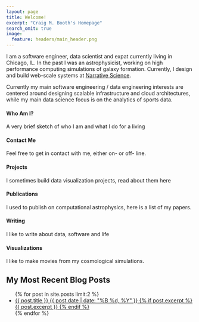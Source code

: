 ```yaml
---
layout: page
title: Welcome!
excerpt: "Craig M. Booth's Homepage"
search_omit: true
image:
  feature: headers/main_header.png
---
```


I am a software engineer, data scientist and expat currently living in Chicago, IL.  In the past I was an astrophysicist, working on high performance computing simulations of galaxy formation.  Currently, I design and build web-scale systems at [Narrative Science](http://www.narrativescience.com).

Currently my main software engineering / data engineering interests are centered around designing scalable infrastructure and cloud architectures, while my main data science focus is on the analytics of sports data.

<div class="row">
  <div class="col-md-4 col-lg-4 col-sm-6 col-xs-12 front-box">
    <h4>Who Am I?</h4>
    <a href="{{ site.url }}/about/"><i class="fa fa-user fa-5x"></i></a>
    <p>A very brief sketch of who I am and what I do for a living</p>
  </div>
  <div class="col-md-4 col-lg-4 col-sm-6 col-xs-12 front-box">
    <h4>Contact Me</h4>
    <a href="{{ site.url }}/contact/"><i class="fa fa-envelope-o fa-5x"></i></a>
    <p>Feel free to get in contact with me, either on- or off- line.</p>
  </div>
  <div class="col-md-4 col-lg-4 col-sm-6 col-xs-12 front-box">
    <h4>Projects</h4>
    <a href="{{ site.url }}/projects/"><i class="fa fa-terminal fa-5x"></i></a>
    <p>I sometimes build data visualization projects, read about them here</p>
  </div>
  <div class="col-md-4 col-lg-4 col-sm-6 col-xs-12 front-box">
    <h4>Publications</h4>
    <a href="{{ site.url }}/astrophysics/publications.html"><span class="front-box-icon"><i class="fa fa-align-left fa-5x"></i></span></a>
    <p>I used to publish on computational astrophysics, here is a list of my papers.</p>
  </div>
  <div class="col-md-4 col-lg-4 col-sm-6 col-xs-12 front-box">
    <h4>Writing</h4>
    <a href="{{ site.url }}/blog/"><span class="front-box-icon"><i class="fa fa-pencil fa-5x"></i></span></a>
    <p>I like to write about data, software and life</p>
  </div>
  <div class="col-md-4 col-lg-4 col-sm-6 col-xs-12 front-box">
    <h4>Visualizations</h4>
    <a href="{{ site.url }}/astrophysics/visualizations.html"><i class="fa fa-video-camera fa-5x"></i></a>
    <p>I like to make movies from my cosmological simulations.</p>
  </div>
</div>

## My Most Recent Blog Posts

<ul class="post-list">
{% for post in site.posts limit:2 %}
  <li>
    <article>
      <a href="{{ post.url }}">
        {{ post.title }}
        <span class="entry-date">
          <time datetime="{{ post.date | date_to_xmlschema }}">
            {{ post.date | date: "%B %d, %Y" }}
          </time>
        </span>
        {% if post.excerpt %}
          <span class="excerpt">
            {{ post.excerpt }}
          </span>{% endif %}
      </a>
    </article>
  </li>
{% endfor %}
</ul>
